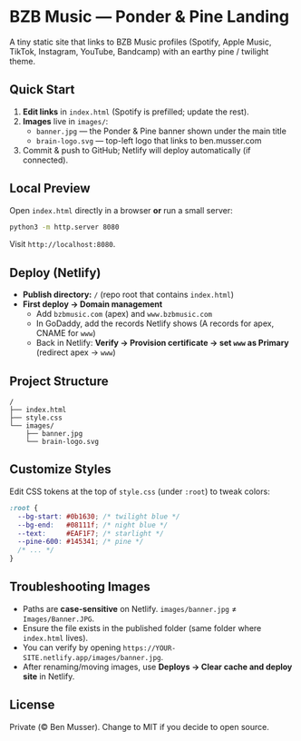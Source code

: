 # BZB Music — Ponder & Pine Landing

A tiny static site that links to BZB Music profiles (Spotify, Apple Music, TikTok, Instagram, YouTube, Bandcamp) with an earthy pine / twilight theme.

## Quick Start
1. **Edit links** in `index.html` (Spotify is prefilled; update the rest).
2. **Images** live in `images/`:
   - `banner.jpg` — the Ponder & Pine banner shown under the main title
   - `brain-logo.svg` — top-left logo that links to ben.musser.com
3. Commit & push to GitHub; Netlify will deploy automatically (if connected).

## Local Preview
Open `index.html` directly in a browser **or** run a small server:
```bash
python3 -m http.server 8080
```
Visit `http://localhost:8080`.

## Deploy (Netlify)
- **Publish directory:** `/` (repo root that contains `index.html`)
- **First deploy → Domain management**
  - Add `bzbmusic.com` (apex) and `www.bzbmusic.com`
  - In GoDaddy, add the records Netlify shows (A records for apex, CNAME for `www`)
  - Back in Netlify: **Verify → Provision certificate → set `www` as Primary** (redirect apex → `www`)

## Project Structure
```
/
├── index.html
├── style.css
└── images/
    ├── banner.jpg
    └── brain-logo.svg
```

## Customize Styles
Edit CSS tokens at the top of `style.css` (under `:root`) to tweak colors:
```css
:root {
  --bg-start: #0b1630; /* twilight blue */
  --bg-end:   #08111f; /* night blue */
  --text:     #EAF1F7; /* starlight */
  --pine-600: #145341; /* pine */
  /* ... */
}
```

## Troubleshooting Images
- Paths are **case-sensitive** on Netlify. `images/banner.jpg` ≠ `Images/Banner.JPG`.
- Ensure the file exists in the published folder (same folder where `index.html` lives).
- You can verify by opening `https://YOUR-SITE.netlify.app/images/banner.jpg`.
- After renaming/moving images, use **Deploys → Clear cache and deploy site** in Netlify.

## License
Private (© Ben Musser). Change to MIT if you decide to open source.
